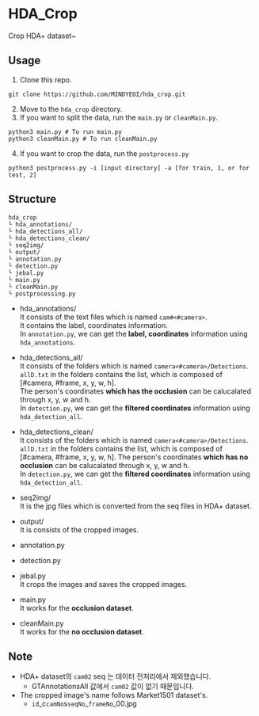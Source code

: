 # HDA_Crop
Crop HDA+ dataset~

## Usage
1. Clone this repo.
```
git clone https://github.com/MINDYEOI/hda_crop.git
```
2. Move to the `hda_crop` directory.
3. If you want to split the data, run the `main.py` or `cleanMain.py`.
```
python3 main.py # To run main.py
python3 cleanMain.py # To run cleanMain.py
```
4. If you want to crop the data, run the `postprocess.py`
```
python3 postprocess.py -i [input directory] -a [for train, 1, or for test, 2]
```


## Structure
```
hda_crop
└ hda_annotations/
└ hda_detections_all/
└ hda_detections_clean/
└ seq2img/
└ output/
└ annotation.py
└ detection.py
└ jebal.py
└ main.py
└ cleanMain.py
└ postprocessing.py
```
* hda_annotations/    
  It consists of the text files which is named `cam#<#camera>`.  
  It contains the label, coordinates information.   
  In `annotation.py`, we can get the **label, coordinates** information using `hda_annotations`.

* hda_detections_all/  
  It consists of the folders which is named `camera<#camera>/Detections`.
  `allD.txt` in the folders contains the list, which is composed of [#camera, #frame, x, y, w, h].  
  The person's coordinates **which has the occlusion** can be calucalated through x, y, w and h.  
  In `detection.py`, we can get the **filtered coordinates** information using `hda_detection_all`.  

* hda_detections_clean/  
   It consists of the folders which is named `camera<#camera>/Detections`.
   `allD.txt` in the folders contains the list, which is composed of [#camera, #frame, x, y, w, h].
   The person's coordinates **which has no occlusion** can be calucalated through x, y, w and h.  
   In `detection.py`, we can get the **filtered coordinates** information using `hda_detection_all`.
* seq2img/  
  It is the jpg files which is converted from the seq files in HDA+ dataset.
* output/  
  It is consists of the cropped images.
* annotation.py
* detection.py
* jebal.py  
  It crops the images and saves the cropped images.
* main.py  
   It works for the **occlusion dataset**.
* cleanMain.py  
   It works for the **no occlusion dataset**.


## Note
*  HDA+ dataset의 `cam02` seq 는 데이터 전처리에서 제외했습니다.
   *  GTAnnotationsAll 값에서 `cam02` 값이 없기 때문입니다.
* The cropped image's name follows Market1501 dataset's.
  * `id`\_c`camNo`s`seqNo`_`frameNo`_00.jpg

